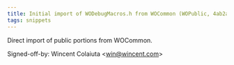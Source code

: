 ```yaml
---
title: Initial import of WODebugMacros.h from WOCommon (WOPublic, 4ab2a99)
tags: snippets
---
```


Direct import of public portions from WOCommon.

Signed-off-by: Wincent Colaiuta &lt;win@wincent.com&gt;

